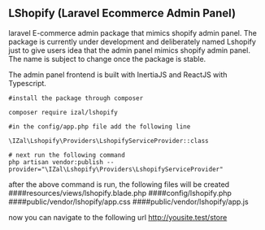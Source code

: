 ## LShopify (Laravel Ecommerce Admin Panel)
laravel E-commerce admin package that mimics shopify admin panel. 
The package is currently under development and deliberately named Lshopify just to give users idea that the 
admin panel mimics shopify admin panel. The name is subject to change once the package is stable. 

The admin panel frontend is built with InertiaJS and ReactJS with Typescript. 

```
#install the package through composer

composer require izal/lshopify

#in the config/app.php file add the following line

\IZal\Lshopify\Providers\LshopifyServiceProvider::class

# next run the following command
php artisan vendor:publish --provider="\IZal\Lshopify\Providers\LshopifyServiceProvider" 

```
after the above command is run, the following files will be created
####resources/views/lshopify.blade.php
####config/lshopify.php
####public/vendor/lshopify/app.css
####public/vendor/lshopify/app.js

now you can navigate to the following url
http://yousite.test/store


